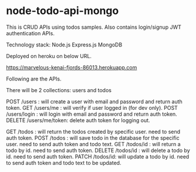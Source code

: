 # node-todo-api-mongo
 
 This is CRUD APIs using todos samples. Also contains login/signup JWT authentication APIs.
 
 Technology stack:
 Node.js
 Express.js
 MongoDB
 
 Deployed on heroku on below URL.
 
 https://marvelous-kenai-fjords-86013.herokuapp.com

 Following are the APIs.
 
 There will be 2 collections: users and todos

 POST /users : will create a user with email and password and return auth token.
 GET /users/me : will verify if user logged in (for dev only).
 POST /users/login : will login with email and password and return auth token.
 DELETE /users/me/token: delete auth token for logging out.

GET /todos : will return the todos created by specific user. need to send auth token.
POST /todos : will save todo in the database for the specific user. need to send auth token and todo text.
GET /todos/id : will return a todo by id. need to send auth token.
DELETE /todos/id : will delete a todo by id. need to send auth token.
PATCH /todos/id: will update a todo by id. need to send auth token and todo text to be updated.
